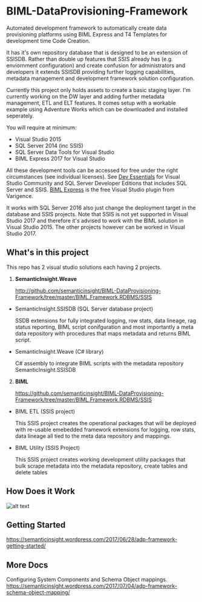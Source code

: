 # BIML-DataProvisioning-Framework

Automated development framework to automatically create data provisioning platforms using BIML Express and T4 Templates for development time Code Creation.

It has it's own repository database that is designed to be an extension of SSISDB. Rather than double up features that SSIS already has (e.g. enviornment configuration) and create confusion for administrators and developers it extends SSISDB providing further logging capabilities, metadata management and development framework solution configuration.

Currently this project only holds assets to create a basic staging layer. I'm currently working on the DW layer and adding further metadata management, ETL and ELT features. It comes setup with a workable example using Adventure Works which can be downloaded and installed seperately.

You will require at minimum:
* Visual Studio 2015
* SQL Server 2014 (inc SSIS)
* SQL Server Data Tools for Visual Studio
* BIML Express 2017 for Visual Studio

All these development tools can be accessed for free under the right circumstances (see individual licenses). See [Dev Essentials](https://www.visualstudio.com/dev-essentials/) for Visual Studio Community and SQL Server Developer Editions that includes SQL Server and SSIS. [BIML Express](https://www.varigence.com/BimlExpress) is the free Visual Studio plugin from Varigence.

It works with SQL Server 2016 also just change the deployment target in the database and SSIS projects. Note that SSIS is not yet supported in Visual Studio 2017 and therefore it's advised to work with the BIML solution in Visual Studio 2015. The other projects however can be worked in Visual Studio 2017.


## What's in this project

This repo has 2 visual studio solutions each having 2 projects.

1. **SemanticInsight.Weave**
   
   http://github.com/semanticinsight/BIML-DataProvisioning-Framework/tree/master/BIML.Framework.RDBMS/SSIS 
    
  * SemanticInsight.SSISDB (SQL Server database project)
  
    SSDB extensions for fully integrated logging, row stats, data lineage, rag status reporting, BIML script conifguration and most importantly a meta data repository with procedures that maps metadata and returns BIML script.

  * SemanticInsight.Weave (C# library)
    
    C# assembly to integrate BIML scripts with the metadata repository SemanticInsight.SSISDB
  
2. **BIML**

   https://github.com/semanticinsight/BIML-DataProvisioning-Framework/tree/master/BIML.Framework.RDBMS/SSIS

  * BIML ETL (SSIS project)
  
    This SSIS project creates the operational packages that will be deployed with re-usable emebedded framework extensions for logging, row stats, data lineage all tied to the meta data repository and mappings.
  
  * BIML Utility (SSIS Project)
    
    This SSIS project creates working development utility packages that bulk scrape metadata into the metadata repository, create tables and delete tables

## How Does it Work

![alt text](https://github.com/semanticinsight/BIML-DataProvisioning-Framework/blob/master/Framework%20Stage.png)

## Getting Started

https://semanticinsight.wordpress.com/2017/06/28/adp-framework-getting-started/

## More Docs

Configuring System Components and Schema Object mappings.
https://semanticinsight.wordpress.com/2017/07/04/adp-framework-schema-object-mapping/
